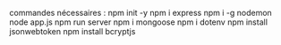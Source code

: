 commandes nécessaires :
npm init -y
npm i express
npm i -g nodemon
node app.js
npm run server
npm i mongoose
npm i dotenv
npm install jsonwebtoken
npm install bcryptjs
